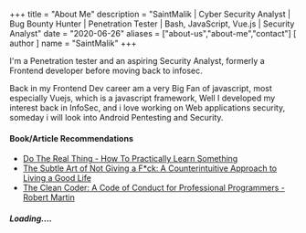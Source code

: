 +++
title = "About Me"
description = "SaintMalik | Cyber Security Analyst | Bug Bounty Hunter | Penetration Tester | Bash, JavaScript, Vue.js | Security Analyst"
date = "2020-06-26"
aliases = ["about-us","about-me","contact"]
[ author ]
  name = "SaintMalik"
+++


I'm a Penetration tester and an aspiring Security Analyst, formerly a Frontend developer before moving back to infosec.

Back in my Frontend Dev career am a very Big Fan of javascript, most especially Vuejs, which is a javascript framework, Well I developed my interest back in InfoSec, and i love working on Web applications security, someday i will look into Android Pentesting and Security.

#### Book/Article Recommendations
- [Do The Real Thing - How To Practically Learn Something](https://www.scotthyoung.com/blog/2020/0504/do-the-real-thing)
- [The Subtle Art of Not Giving a F*ck: A Counterintuitive Approach to Living a Good Life](https://www.amazon.com/Subtle-Art-Not-Giving-Counterintuitive/dp/0062457713)
- [The Clean Coder: A Code of Conduct for Professional Programmers - Robert Martin](https://www.amazon.com/Clean-Coder-Conduct-Professional-Programmers/dp/013708107)

<!-- - [Computer Science Distilled: Learn The Art Of Solving Computational Problems - Wladston Ferreira Filho](https://www.amazon.com/Computer-Science-Distilled-Computational-Problems/dp/0997316020) -->

##### Loading....
